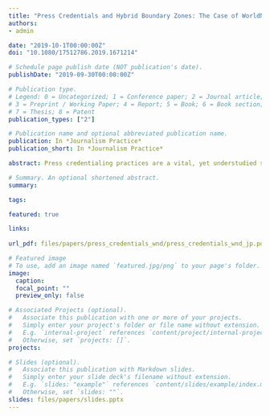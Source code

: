 ```yaml
---
title: "Press Credentials and Hybrid Boundary Zones: The Case of WorldNetDaily and the Standing Committee of Correspondents"
authors:
- admin

date: "2019-10-1T00:00:00Z"
doi: "10.1080/17512786.2019.1671214"

# Schedule page publish date (NOT publication's date).
publishDate: "2019-09-30T00:00:00Z"

# Publication type.
# Legend: 0 = Uncategorized; 1 = Conference paper; 2 = Journal article;
# 3 = Preprint / Working Paper; 4 = Report; 5 = Book; 6 = Book section;
# 7 = Thesis; 8 = Patent
publication_types: ["2"]

# Publication name and optional abbreviated publication name.
publication: In *Journalism Practice*
publication_short: In *Journalism Practice*

abstract: Press credentialing practices are a vital, yet understudied site of scholarly research on journalistic norms and practices. Press credentialing not only structures internal professional hierarchies, but they also signify the boundaries of the journalistic field itself. This paper explores the legal and theoretical implications of press credentialing to cover the United States Congress, drawing on the concepts of boundary work and journalistic authority to demonstrate the material impact of the space between fields on professional legitimation in journalism. Using WorldNetDaily (WND) as a case study, I argue that the Standing Committee of Correspondents (SCC) occupies a hybrid boundary zone between the journalistic and political fields, generating a unique tension in First Amendment jurisprudence that places journalists in a paradoxical role as both the professional embodiments of free speech and its constitutional steward. The resulting jurisdictional conflict between the SCC and WND extends the relational model of journalistic authority by articulating how journalist-state relations can fundamentally augment the process of legitimation at its fuzzy boundaries. The relevance and implications for press credentialing practices in the digital age are discussed.

# Summary. An optional shortened abstract.
summary: 

tags:

featured: true

links:
  
url_pdf: files/papers/press_credentials_wnd/press_credentials_wnd_jp.pdf

# Featured image
# To use, add an image named `featured.jpg/png` to your page's folder. 
image:
  caption: 
  focal_point: ""
  preview_only: false

# Associated Projects (optional).
#   Associate this publication with one or more of your projects.
#   Simply enter your project's folder or file name without extension.
#   E.g. `internal-project` references `content/project/internal-project/index.md`.
#   Otherwise, set `projects: []`.
projects:

# Slides (optional).
#   Associate this publication with Markdown slides.
#   Simply enter your slide deck's filename without extension.
#   E.g. `slides: "example"` references `content/slides/example/index.md`.
#   Otherwise, set `slides: ""`.
slides: files/papers/slides.pptx
---
```



